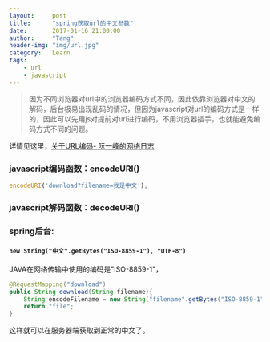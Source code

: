 ```yaml
---
layout:     post
title:      "spring获取url的中文参数"
date:       2017-01-16 21:00:00
author:     "Tang"
header-img: "img/url.jpg"
category:   Learn
tags:
    - url
    - javascript
---
```


> 因为不同浏览器对url中的浏览器编码方式不同，因此依靠浏览器对中文的解码，后台极易出现乱码的情况，但因为javascript对url的编码方式是一样的，因此可以先用js对提前对url进行编码，不用浏览器插手，也就能避免编码方式不同的问题。

详情见这里，[关于URL编码- 阮一峰的网络日志](http://www.ruanyifeng.com/blog/2010/02/url_encoding.html)

### javascript编码函数：encodeURI()

```javascript
encodeURI('download?filename=我是中文');
```

### javascript解码函数：decodeURI()

### spring后台: 

#### `new String("中文".getBytes("ISO-8859-1"), "UTF-8")`

JAVA在网络传输中使用的编码是"ISO-8859-1"，

```java
@RequestMapping("download")
public String download(String filename){
    String encodeFilename = new String("filename".getBytes("ISO-8859-1"), "UTF-8");
    return "file";
}
```

这样就可以在服务器端获取到正常的中文了。